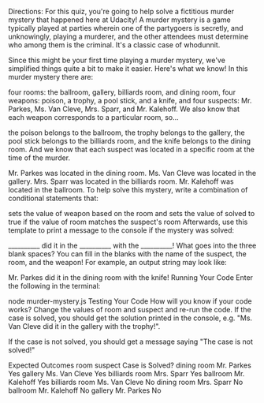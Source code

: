 Directions:
For this quiz, you're going to help solve a fictitious murder mystery that happened here at Udacity! A murder mystery is a game typically played at parties wherein one of the partygoers is secretly, and unknowingly, playing a murderer, and the other attendees must determine who among them is the criminal. It's a classic case of whodunnit.

Since this might be your first time playing a murder mystery, we've simplified things quite a bit to make it easier. Here's what we know! In this murder mystery there are:

four rooms: the ballroom, gallery, billiards room, and dining room,
four weapons: poison, a trophy, a pool stick, and a knife,
and four suspects: Mr. Parkes, Ms. Van Cleve, Mrs. Sparr, and Mr. Kalehoff.
We also know that each weapon corresponds to a particular room, so...

the poison belongs to the ballroom,
the trophy belongs to the gallery,
the pool stick belongs to the billiards room,
and the knife belongs to the dining room.
And we know that each suspect was located in a specific room at the time of the murder.

Mr. Parkes was located in the dining room.
Ms. Van Cleve was located in the gallery.
Mrs. Sparr was located in the billiards room.
Mr. Kalehoff was located in the ballroom.
To help solve this mystery, write a combination of conditional statements that:

sets the value of weapon based on the room and
sets the value of solved to true if the value of room matches the suspect's room
Afterwards, use this template to print a message to the console if the mystery was solved:

__________ did it in the __________ with the __________!
What goes into the three blank spaces? You can fill in the blanks with the name of the suspect, the room, and the weapon! For example, an output string may look like:

Mr. Parkes did it in the dining room with the knife!
Running Your Code
Enter the following in the terminal:

node murder-mystery.js
Testing Your Code
How will you know if your code works? Change the values of room and suspect and re-run the code. If the case is solved, you should get the solution printed in the console, e.g. "Ms. Van Cleve did it in the gallery with the trophy!".

If the case is not solved, you should get a message saying "The case is not solved!"

Expected Outcomes
room	suspect	Case is Solved?
dining room	Mr. Parkes	Yes
gallery	Ms. Van Cleve	Yes
billiards room	Mrs. Sparr	Yes
ballroom	Mr. Kalehoff	Yes
billiards room	Ms. Van Cleve	No
dining room	Mrs. Sparr	No
ballroom	Mr. Kalehoff	No
gallery	Mr. Parkes	No